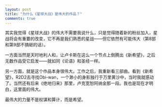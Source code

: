 ```yaml
---
layout: post
title: "为什么《星球大战》是伟大的作品？"
comments: true
---
```


其实我觉得《星球大战》的伟大不需要我说什么，只是觉得随着新的粉丝加入，星战将会有重要的改变，它不再是我们熟悉的星战——但它依然有可能伟大（第8部和第9部不搞砸的话）。

一方面当然是天时地利人和，让卢卡斯在这么一个节点上倒腾出《新希望》，之后无数作品受它启发——就如同《论语》和圣经一样。

另一方面，就是这个作品本身很伟大。工作之后，我重新看三部曲。看到《新希望》，R2D2去寻找Obi-wan，一个渺小的身影独行于万里黄沙中，当时我就感动了。当然还有后来《绝地归来》那里，卢克宽恕阿纳金那一段。我也是现在才明白，这里面的伟大。

最伟大的力量不是权谋和算计，而是希望。
